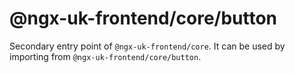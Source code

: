 # @ngx-uk-frontend/core/button

Secondary entry point of `@ngx-uk-frontend/core`. It can be used by importing from `@ngx-uk-frontend/core/button`.
